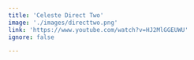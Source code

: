 ```yaml
---
title: 'Celeste Direct Two'
image: './images/directtwo.png'
link: 'https://www.youtube.com/watch?v=HJ2MlGGEUWU'
ignore: false

---
```

